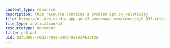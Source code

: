 ```yaml
---
content_type: resource
description: This resource contains a problem set on relativity.
file: https://ol-ocw-studio-app-qa.s3.amazonaws.com/courses/8-033-relativity-fall-2006/82f3d907c0d3484a54bd93e937617f2a_ps8.pdf
file_type: application/pdf
resourcetype: Document
title: ps8.pdf
uid: 82f3d907-c0d3-484a-54bd-93e937617f2a
---
```

